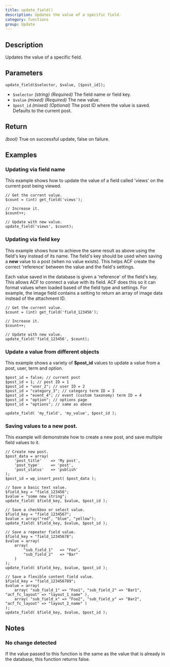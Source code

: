 ```yaml
---
title: update_field()
description: Updates the value of a specific field.
category: functions
group: Update
---
```


## Description
Updates the value of a specific field.

## Parameters
```
update_field($selector, $value, [$post_id]);
```
- `$selector`		*(string)*	*(Required)*	The field name or field key.
- `$value`			*(mixed)*	*(Required)*	The new value.
- `$post_id`		*(mixed)*	*(Optional)*	The post ID where the value is saved. Defaults to the current post.

## Return
*(bool)* True on successful update, false on failure.

## Examples

### Updating via field name
This example shows how to update the value of a field called 'views' on the current post being viewed.
```
// Get the current value.
$count = (int) get_field('views');

// Increase it.
$count++;

// Update with new value.
update_field('views', $count);
```

### Updating via field key
This example shows how to achieve the same result as above using the field's key instead of its name. The field's key should be used when saving a **new** value to a post (when no value exists). This helps ACF create the correct 'reference' between the value and the field's settings.

Each value saved in the database is given a 'reference' of the field's key. This allows ACF to connect a value with its field. ACF does this so it can format values when loaded based of the field type and settings. For example, the image field contains a setting to return an array of image data instead of the attachment ID.
```
// Get the current value.
$count = (int) get_field('field_123456');

// Increase it.
$count++;

// Update with new value.
update_field('field_123456', $count);
```

### Update a value from different objects
This example shows a variety of **$post_id** values to update a value from a post, user, term and option.
```
$post_id = false; // current post
$post_id = 1; // post ID = 1
$post_id = "user_2"; // user ID = 2
$post_id = "category_3"; // category term ID = 3
$post_id = "event_4"; // event (custom taxonomy) term ID = 4
$post_id = "option"; // options page
$post_id = "options"; // same as above

update_field( 'my_field', 'my_value', $post_id );
```

### Saving values to a new post.
This example will demonstrate how to create a new post, and save multiple field values to it.
```
// Create new post.
$post_data = array(
	'post_title'	=> 'My post',
	'post_type'		=> 'post',
	'post_status'	=> 'publish'
);
$post_id = wp_insert_post( $post_data );

// Save a basic text value.
$field_key = "field_123456";
$value = "some new string";
update_field( $field_key, $value, $post_id );

// Save a checkbox or select value.
$field_key = "field_1234567";
$value = array("red", "blue", "yellow");
update_field( $field_key, $value, $post_id );

// Save a repeater field value.
$field_key = "field_12345678";
$value = array(
	array(
		"sub_field_1"	=> "Foo",
		"sub_field_2"	=> "Bar"
	)
);
update_field( $field_key, $value, $post_id );

// Save a flexible content field value.
$field_key = "field_123456789";
$value = array(
	array( "sub_field_1" => "Foo1", "sub_field_2" => "Bar1", "acf_fc_layout" => "layout_1_name" ),
	array( "sub_field_x" => "Foo2", "sub_field_y" => "Bar2", "acf_fc_layout" => "layout_2_name" )
);
update_field( $field_key, $value, $post_id );
```

## Notes

### No change detected
If the value passed to this function is the same as the value that is already in the database, this function returns false.
